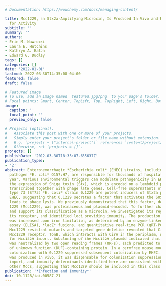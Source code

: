 ```yaml
---
# Documentation: https://wowchemy.com/docs/managing-content/

title: Mcc1229, an Stx2a-Amplifying Microcin, Is Produced In Vivo and Requires CirA
  for Activity
subtitle: ''
summary: ''
authors:
- Erin M. Nawrocki
- Laura E. Hutchins
- Kathryn A. Eaton
- Edward G. Dudley
tags: []
categories: []
date: '2022-01-01'
lastmod: 2022-03-30T14:35:08-04:00
featured: false
draft: false

# Featured image
# To use, add an image named `featured.jpg/png` to your page's folder.
# Focal points: Smart, Center, TopLeft, Top, TopRight, Left, Right, BottomLeft, Bottom, BottomRight.
image:
  caption: ''
  focal_point: ''
  preview_only: false

# Projects (optional).
#   Associate this post with one or more of your projects.
#   Simply enter your project's folder or file name without extension.
#   E.g. `projects = ["internal-project"]` references `content/project/deep-learning/index.md`.
#   Otherwise, set `projects = []`.
projects: []
publishDate: '2022-03-30T18:35:07.665637Z'
publication_types:
- '2'
abstract: Enterohemorrhagic *Escherichia coli* (EHEC) strains, including the foodborne
  pathogen *E. coli* O157:H7, are responsible for thousands of hospitalizations each
  year. Various environmental triggers can modulate pathogenicity in EHEC by inducing
  the expression of Shiga toxin (Stx), which is encoded on a lambdoid prophage and
  transcribed together with phage late genes. Cell-free supernatants of the sequence
  type 73 (ST73) *E. coli* strain 0.1229 are potent inducers of Stx2a production in
  EHEC, suggesting that 0.1229 secretes a factor that activates the SOS response and
  leads to phage lysis. We previously demonstrated that this factor, designated microcin
  1229 (Mcc1229), was proteinaceous and plasmid-encoded. To further characterize Mcc1229
  and support its classification as a microcin, we investigated its regulation, determined
  its receptor, and identified loci providing immunity. The production of Mcc1229
  was increased upon iron limitation, as determined by an enzyme-linked immunosorbent
  assay (ELISA), *lacZ* fusions, and quantitative real-time PCR (qRT-PCR). Spontaneous
  Mcc1229-resistant mutants and targeted gene deletion revealed that CirA was the
  Mcc1229 receptor. TonB, which interacts with CirA in the periplasm, was also essential
  for Mcc1229 import. Subcloning of the Mcc1229 plasmid indicated that Mcc activity
  was neutralized by two open reading frames (ORFs), each predicted to encode a domain
  of unknown function (DUF)-containing protein. In a germfree mouse model of infection,
  colonization with 0.1229 suppressed subsequent colonization by EHEC. Although Mcc1229
  was produced in vivo, it was dispensable for colonization suppression. The regulation,
  import, and immunity determinants identified here are consistent with features of
  other Mccs, suggesting that Mcc1229 should be included in this class of small molecules.
publication: '*Infection and Immunity*'
doi: 10.1128/iai.00587-21
---
```

